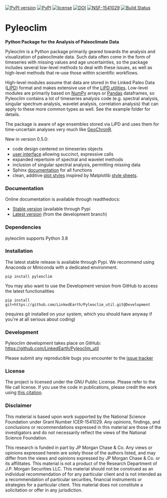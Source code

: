 <!---[![PyPI](https://img.shields.io/pypi/dm/pyleoclim.svg)](https://pypi.python.org/pypi/Pyleoclim)-->
[![PyPI version](https://badge.fury.io/py/pyleoclim.svg)](https://badge.fury.io/py/pyleoclim)
[![PyPI](https://img.shields.io/badge/python-3.8-yellow.svg)]()
[![license](https://img.shields.io/github/license/linkedearth/Pyleoclim_util.svg)]()
[![DOI](https://zenodo.org/badge/59611213.svg)](https://zenodo.org/badge/latestdoi/59611213)
[![NSF-1541029](https://img.shields.io/badge/NSF-1541029-blue.svg)](https://nsf.gov/awardsearch/showAward?AWD_ID=1541029)
[![Build Status](https://travis-ci.org/LinkedEarth/Pyleoclim_util.svg?branch=master)](https://travis-ci.org/LinkedEarth/Pyleoclim_util)

# Pyleoclim

**Python Package for the Analysis of Paleoclimate Data**

Pyleoclim is a Python package primarily geared towards the analysis and visualization of paleoclimate data. Such data often come in the form of timeseries with missing values and age uncertainties, so the package includes several low-level methods to deal with these issues, as well as high-level methods that re-use those within scientific workflows.

High-level modules assume that data are stored in the Linked Paleo Data ([LiPD](http://www.clim-past.net/12/1093/2016/)) format and makes extensive use of the [LiPD utilities](http://nickmckay.github.io/LiPD-utilities/). Low-level modules are primarily based on [NumPy](http://www.numpy.org) arrays or [Pandas](https://pandas.pydata.org) dataframes, so Pyleoclim contains a lot of timeseries analysis code (e.g. spectral analysis, singular spectrum analysis, wavelet analysis, correlation analysis) that can apply to these more common types as well. See the example folder for details.

The package is aware of age ensembles stored via LiPD and uses them for time-uncertain analyses very much like [GeoChronR](http://nickmckay.github.io/GeoChronR/).

New in version 0.5.0:

- code design centered on timeseries objects
- [user interface](https://github.com/LinkedEarth/Pyleoclim_util/blob/master/example_notebooks/pyleoclim_ui_tutorial.ipynb) allowing succinct, expressive calls
- expanded repertoire of spectral and wavelet methods
- inclusion of singular spectral analysis, permitting missing data
- Sphinx [documentation](http://linkedearth.github.io/Pyleoclim_util/) for all functions
- clean, additive [plot styles](https://github.com/LinkedEarth/Pyleoclim_util/blob/master/example_notebooks/plot_styles.ipynb) inspired by Matplotlib [style sheets](https://matplotlib.org/3.3.1/gallery/style_sheets/style_sheets_reference.html).  


### Documentation

Online documentation is available through readthedocs:
- [Stable version](https://pyleoclim-util.readthedocs.io/en/stable/) (available through Pypi
- [Latest version](https://pyleoclim-util.readthedocs.io/en/latest/) (from the development branch)

### Dependencies

pyleoclim supports Python 3.8

### Installation

The latest stable release is available through Pypi. We recommend using Anaconda or Miniconda with a dedicated environment.

 `pip install pyleoclim`

You may also want to use the Development version from GitHub to access the latest functionalities

 `pip install git+https://github.com/LinkedEarth/Pyleoclim_util.git@Development`

(requires git installed on your system, which you should have anyway if you're at all serious about coding)

### Development

Pyleoclim development takes place on GitHub: https://github.com/LinkedEarth/Pyleoclim_util

Please submit any reproducible bugs you encounter to the [issue tracker](https://github.com/LinkedEarth/Pyleoclim_util/issues)

### License

The project is licensed under the GNU Public License. Please refer to the file call license.
If you use the code in publications, please credit the work using [this citation](https://zenodo.org/record/1212692#.WsaZ7maZNE4).


### Disclaimer

This material is based upon work supported by the National Science Foundation under Grant Number ICER-1541029. Any opinions, findings, and conclusions or recommendations expressed in this material are those of the investigators and do not necessarily reflect the views of the National Science Foundation.

This research is funded in part by JP Morgan Chase & Co. Any views or opinions expressed herein are solely those of the authors listed, and may differ from the views and opinions expressed by JP Morgan Chase & Co. or its affilitates. This material is not a product of the Research Department of J.P. Morgan Securities LLC. This material should not be construed as an individual recommendation of for any particular client and is not intended as a recommendation of particular securities, financial instruments or strategies for a particular client. This material does not constitute a solicitation or offer in any jurisdiction.
